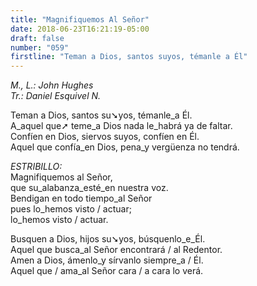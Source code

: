 ```yaml
---
title: "Magnifiquemos Al Señor"
date: 2018-06-23T16:21:19-05:00
draft: false
number: "059"
firstline: "Teman a Dios, santos suyos, témanle a Él"
---
```


_M., L.: John Hughes_  
_Tr.: Daniel Esquivel N._

Teman a Dios, santos su➘yos, témanle_a Él.  
A_aquel que➚ teme_a Dios nada le_habrá ya de faltar.  
Confíen en Dios, siervos suyos, confíen en Él.  
Aquel que confía_en Dios, pena_y vergüenza no tendrá.

_ESTRIBILLO:_  
Magnifiquemos al Señor,  
que su_alabanza_esté_en nuestra voz.  
Bendigan en todo tiempo_al Señor  
pues lo_hemos visto / actuar;  
lo_hemos visto / actuar.

Busquen a Dios, hijos su➘yos, búsquenlo_e_Él.  
Aquel que busca_al Señor encontrará / al Redentor.  
Amen a Dios, ámenlo_y sírvanlo siempre_a / Él.  
Aquel que / ama_al Señor cara / a cara lo verá.